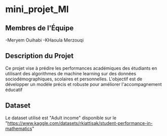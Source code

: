 # mini_projet_Ml
## Membres de l'Équipe
-Meryem Ouihabi 
-KHaoula Merzouqi
 ## Description du Projet
 Ce projet vise à prédire les performances académiques des étudiants en utilisant des algorithmes de machine learning sur des données sociodémographiques, scolaires et personnelles. L'objectif est de développer un modèle précis et robuste pour améliorer l'accompagnement éducatif
 ## Dataset
Le dataset utilisé est "Adult income" disponible sur le "https://www.kaggle.com/datasets/rkiattisak/student-performance-in-mathematics"
 
